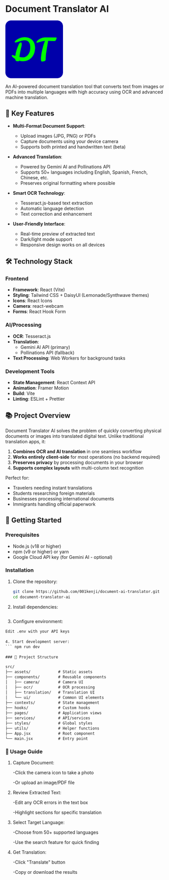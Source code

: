 # Document Translator AI

![Project Banner](public/apple-touch-icon.png)

An AI-powered document translation tool that converts text from images or PDFs into multiple languages with high accuracy using OCR and advanced machine translation.

## 🌟 Key Features

- **Multi-Format Document Support**:
  - Upload images (JPG, PNG) or PDFs
  - Capture documents using your device camera
  - Supports both printed and handwritten text (beta)

- **Advanced Translation**:
  - Powered by Gemini AI and Pollinations API
  - Supports 50+ languages including English, Spanish, French, Chinese, etc.
  - Preserves original formatting where possible

- **Smart OCR Technology**:
  - Tesseract.js-based text extraction
  - Automatic language detection
  - Text correction and enhancement

- **User-Friendly Interface**:
  - Real-time preview of extracted text
  - Dark/light mode support
  - Responsive design works on all devices

## 🛠️ Technology Stack

### Frontend
- **Framework**: React (Vite)
- **Styling**: Tailwind CSS + DaisyUI (Lemonade/Synthwave themes)
- **Icons**: React Icons
- **Camera**: react-webcam
- **Forms**: React Hook Form

### AI/Processing
- **OCR**: Tesseract.js
- **Translation**: 
  - Gemini AI API (primary)
  - Pollinations API (fallback)
- **Text Processing**: Web Workers for background tasks

### Development Tools
- **State Management**: React Context API
- **Animation**: Framer Motion
- **Build**: Vite
- **Linting**: ESLint + Prettier

## 📚 Project Overview

Document Translator AI solves the problem of quickly converting physical documents or images into translated digital text. Unlike traditional translation apps, it:

1. **Combines OCR and AI translation** in one seamless workflow
2. **Works entirely client-side** for most operations (no backend required)
3. **Preserves privacy** by processing documents in your browser
4. **Supports complex layouts** with multi-column text recognition

Perfect for:
- Travelers needing instant translations
- Students researching foreign materials
- Businesses processing international documents
- Immigrants handling official paperwork

## 🚀 Getting Started

### Prerequisites
- Node.js (v18 or higher)
- npm (v9 or higher) or yarn
- Google Cloud API key (for Gemini AI - optional)

### Installation
1. Clone the repository:
   ```bash
   git clone https://github.com/001kenji/document-ai-translator.git
   cd document-translator-ai

2. Install dependencies:
   ``` npm install

3. Configure environment:
  ``` cp .env.example .env
Edit .env with your API keys

4. Start development server:
  ``` npm run dev

### 📂 Project Structure

  ``` 
    src/
    ├── assets/            # Static assets
    ├── components/        # Reusable components
    │   ├── camera/        # Camera UI
    │   ├── ocr/           # OCR processing
    │   ├── translation/   # Translation UI
    │   └── ui/            # Common UI elements
    ├── contexts/          # State management
    ├── hooks/             # Custom hooks
    ├── pages/             # Application views
    ├── services/          # API/services
    ├── styles/            # Global styles
    ├── utils/             # Helper functions
    ├── App.jsx            # Root component
    └── main.jsx           # Entry point

### 📝 Usage Guide

1. Capture Document:

    -Click the camera icon to take a photo

    -Or upload an image/PDF file

2. Review Extracted Text:

    -Edit any OCR errors in the text box

    -Highlight sections for specific translation

3. Select Target Language:

    -Choose from 50+ supported languages

    -Use the search feature for quick finding

4. Get Translation:

    -Click "Translate" button

    -Copy or download the results
